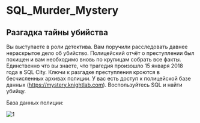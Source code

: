 # SQL_Murder_Mystery
##  Разгадка тайны убийства 

Вы выступаете в роли детектива. Вам поручили расследовать давнее нераскрытое дело об убийство. Полицейский отчёт о преступлении был похищен и вам необходимо вновь по крупицам собрать все факты. Единственно что вы знаете, что трагедия произошло 15 января 2018 года в SQL City. Ключи к разгадке преступления кроются в бесчисленных архивах полиции. У вас есть доступ к полицейской базе данных (https://mystery.knightlab.com). Воспользуйтесь SQL и найти убийцу. 

База данных полиции:

![1](https://github.com/Irina-Smol/SQL_Murder_Mystery/assets/112115002/87738d3b-252b-48c9-aa67-d352b8bbbbe1)

